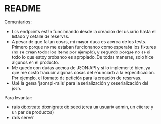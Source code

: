 # README

Comentarios:
- Los endpoints están funcionando desde la creación del usuario hasta el listado y detalle de reservas.
- A pesar de que faltan cosas, mi mayor duda es acerca de los tests. Primero porque no me estaban funcionando como esperaba los fixtures (no se crean todos los items por ejemplo), y segundo porque no se si todo lo que estoy probando es apropiado.
  De todas maneras, solo hice algunos en el producto.
- Me quedo con dudas acerca de JSON:API y si lo implementé bien, ya que me costó traducir algunas cosas del enunciado a la especificación. Por ejemplo, el formato de petición para la creación de reservas.
- Usé la gema 'jsonapi-rails' para la serialización y deserialización del json.

Para levantar:
- rails db:create db:migrate db:seed (crea un usuario admin, un cliente y un par de productos)
- rails server